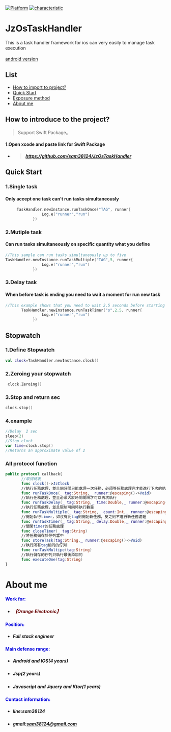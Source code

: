 [![Platform](https://img.shields.io/badge/平台-%20IOS%20-brightgreen.svg)](https://github.com/sam38124)
[![characteristic](https://img.shields.io/badge/特點-%20輕量級%20%7C%20簡單易用%20%20%7C%20穩定%20-brightgreen.svg)](https://github.com/sam38124)
# JzOsTaskHandler
This is a task handler framework for ios can very easily  to manage task execution
<br><br>
[android version](https://github.com/sam38124/JzTaskHandler)
## List
* [How to import to project?](#Import)
* [Quick Start](#Use)
* [Exposure method](#All)
* [About me](#About)


<a name="Import"></a>
## How to introduce to the project?
> Support Swift Package。 <br/>

#### 1.Open xcode and paste link for Swift Package
+ > ##### https://github.com/sam38124/JzOsTaskHandler
<a name="Use"></a>
## Quick Start

### 1.Single task
####  Only accept one task can't run tasks simultaneously
```kotlin
     TaskHandler.newInstance.runTaskOnce("TAG", runner{
                Log.e("runner","run")
            })
```
### 2.Mutiple task
#### Can run tasks simultaneously on specific quantity what you define
```kotlin
//This sample can run tasks simultaneously up to five
TaskHandler.newInstance.runTaskMultiple("TAG",5, runner{
                Log.e("runner","run")
            })
```
### 3.Delay task
#### When before task is ending you need to wait a moment for run new task
```kotlin
//This example shows that you need to wait 2.5 seconds before starting a new task
       TaskHandler.newInstance.runTaskTimer("s",2.5, runner{
                Log.e("runner","run")
            })
```
## Stopwatch

### 1.Define Stopwatch
```kotlin
val clock=TaskHandler.newInstance.clock()
```
### 2.Zeroing your stopwatch
```kotlin
 clock.Zeroing()
```
### 3.Stop and return sec
```kotlin
clock.stop()
```
### 4.example
```kotlin
//Delay  2 sec
sleep(2)
//Stop clock
var time=clock.stop()
//Returns an approximate value of 2
```
<a name="All"></a>
### All protocol function
```swift
public protocol callback{
       //取得碼表
       func clock()->JzClock
       //執行任務處理，並且同時間只能處理一次任務，必須等任務處理完才能進行下次的執行
       func runTaskOnce(_ tag:String,_ runner:@escaping()->Void)
       //執行任務處理，並且必須大於時間間隔才可以再次執行
       func runTaskDelay(_ tag:String,_ time:Double,_ runner:@escaping()->Void)
       //執行任務處理，並且限制可同時執行數量
       func runTaskMultiple(_ tag:String,_ count:Int,_ runner:@escaping()->Void)
       //開始執行timer，如沒有此tag則開始新任務，反之則不進行新任務處理
       func runTaskTimer(_ tag:String,_ delay:Double,_ runner:@escaping()->Void)
       //關閉timer的任務處理
       func closeTimer(_ tag:String)
       //將任務儲存於佇列當中
       func storeTask(tag:String,_ runner:@escaping()->Void)
       //執行所有tag相同的佇列
       func runTaskMultipe(tag:String)
       //執行儲存的佇列只執行最後添加的
       func executeOne(tag:String)
}

```

<a name="About"></a>
# About me
#### <font color="#0000dd"> Work for: </font><br /> 
+ ##### <font color="#660000">【Orange Electronic】</font><br /> 
#### <font color="#0000dd"> Position: </font><br /> 
+ ##### Full stack engineer<br/>  
#### <font color="#0000dd"> Main defense range: </font><br /> 
+ ##### Android and IOS(4 years)<br/>  
+ ##### Jsp(2 years)<br/> 
+ ##### Javascript and Jquery and Ktor(1 years)<br /> 
#### <font color="#0000dd"> Contact information: </font><br /> 
+  ##### line:sam38124<br /> 

+  ##### gmail:sam38124@gmail.com
